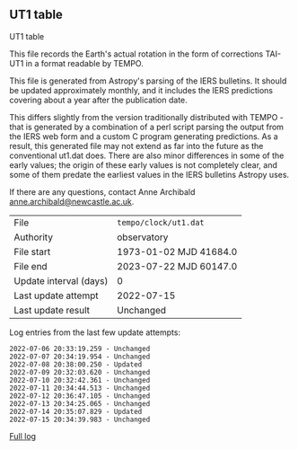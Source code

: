 
## UT1 table

UT1 table

This file records the Earth's actual rotation in the form of
corrections TAI-UT1 in a format readable by TEMPO.

This file is generated from Astropy's parsing of the IERS
bulletins. It should be updated approximately monthly, and it
includes the IERS predictions covering about a year after the
publication date.

This differs slightly from the version traditionally distributed
with TEMPO - that is generated by a combination of a perl script
parsing the output from the IERS web form and a custom C program
generating predictions. As a result, this generated file may not
extend as far into the future as the conventional ut1.dat does.
There are also minor differences in some of the early values; the
origin of these early values is not completely clear, and some of
them predate the earliest values in the IERS bulletins Astropy uses.

If there are any questions, contact Anne Archibald
<anne.archibald@newcastle.ac.uk>.

|     |     |
|:--- |:--- |
| File | `tempo/clock/ut1.dat` |
| Authority | observatory |
| File start | 1973-01-02 MJD 41684.0 |
| File end | 2023-07-22 MJD 60147.0 |
| Update interval (days) | 0 |
| Last update attempt | 2022-07-15 |
| Last update result | Unchanged |

Log entries from the last few update attempts:
```
2022-07-06 20:33:19.259 - Unchanged
2022-07-07 20:34:19.954 - Unchanged
2022-07-08 20:38:00.250 - Updated
2022-07-09 20:32:03.620 - Unchanged
2022-07-10 20:32:42.361 - Unchanged
2022-07-11 20:34:44.513 - Unchanged
2022-07-12 20:36:47.105 - Unchanged
2022-07-13 20:34:25.065 - Unchanged
2022-07-14 20:35:07.829 - Updated
2022-07-15 20:34:39.983 - Unchanged
```
[Full log](https://raw.githubusercontent.com/ipta/pulsar-clock-corrections/main/log/tempo/clock/ut1.dat.log)
